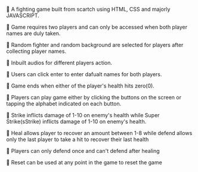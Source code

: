 🤜  A fighting game built from scartch using HTML, CSS and 
    majorly JAVASCRIPT.

🤜  Game requires two players and can only be accessed when both 
    player names are duly taken.

🤜  Random fighter and random background are selected for players
    after collecting player names.

🤜  Inbuilt audios for different players action.

🤜  Users can click enter to enter dafualt names for both players.
    
🤜  Game ends when either of the player's health hits zero(0).

🤜  Players can play game either by clicking the buttons on the screen 
    or tapping the alphabet indicated on each button.

🤜  Strike inflicts damage of 1-10 on enemy's health while 
    Super Strike(sStrike)  inflicts damage of 1-10 on enemy's health.

🤜  Heal allows player to recover an amount between 1-8 while
    defend allows only the last player to take a hit to recover
    their last health

🤜  Players can only defend once and can't defend after healing

🤜  Reset can be used at any point in the game to reset the game